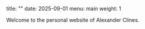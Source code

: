 title: ""
date: 2025-09-01
menu: main
weight: 1

Welcome to the personal website of Alexander Clines.
